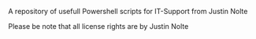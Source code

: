 A repository of usefull Powershell scripts for IT-Support from Justin Nolte

Please be note that all license rights are by Justin Nolte